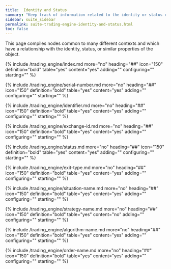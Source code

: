 ```yaml
---
title:  Identity and Status
summary: "Keep track of information related to the identity or status of the particular object, in the corresponding context. On this page: Index, Serial Number, Identifier, Exchange Id, Status, Exit Type, Situation Name, Situation Name, Algorithm Name, and Algorithm Name."
sidebar: suite_sidebar
permalink: suite-trading-engine-identity-and-status.html
toc: false
---
```


This page compiles nodes common to many different contexts and which have a relationship with the identity, status, or similar properties of the object.

{% include /trading_engine/index.md more="no" heading="##" icon="150" definition="bold" table="yes" content="yes" adding="" configuring="" starting="" %}

{% include /trading_engine/serial-number.md more="no" heading="##" icon="150" definition="bold" table="yes" content="yes" adding="" configuring="" starting="" %}

{% include /trading_engine/identifier.md more="no" heading="##" icon="150" definition="bold" table="yes" content="yes" adding="" configuring="" starting="" %}

{% include /trading_engine/exchange-id.md more="no" heading="##" icon="150" definition="bold" table="yes" content="yes" adding="" configuring="" starting="" %}

{% include /trading_engine/status.md more="no" heading="##" icon="150" definition="bold" table="yes" content="yes" adding="" configuring="" starting="" %}

{% include /trading_engine/exit-type.md more="no" heading="##" icon="150" definition="bold" table="yes" content="yes" adding="" configuring="" starting="" %}

{% include /trading_engine/situation-name.md more="no" heading="##" icon="150" definition="bold" table="yes" content="yes" adding="" configuring="" starting="" %}

{% include /trading_engine/strategy-name.md more="no" heading="##" icon="150" definition="bold" table="yes" content="no" adding="" configuring="" starting="" %}

{% include /trading_engine/algorithm-name.md more="no" heading="##" icon="150" definition="bold" table="yes" content="yes" adding="" configuring="" starting="" %}

{% include /trading_engine/order-name.md more="no" heading="##" icon="150" definition="bold" table="yes" content="yes" adding="" configuring="" starting="" %}